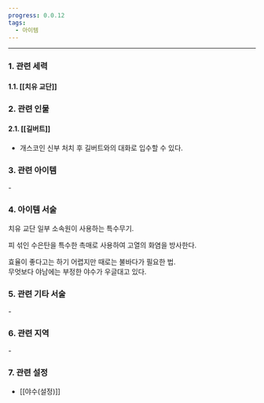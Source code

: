 ```yaml
---
progress: 0.0.12
tags:
  - 아이템
---
```

---
### 1. 관련 세력 
#### 1.1. [[치유 교단]]

### 2. 관련 인물
#### 2.1. [[길버트]]
- 개스코인 신부 처치 후 길버트와의 대화로 입수할 수 있다.

### 3. 관련 아이템
\-
### 4. 아이템 서술
 치유 교단 일부 소속원이 사용하는 특수무기.  
  
피 섞인 수은탄을 특수한 촉매로 사용하여 고열의 화염을 방사한다.  
  
효율이 좋다고는 하기 어렵지만 때로는 불바다가 필요한 법.  
무엇보다 야남에는 부정한 야수가 우글대고 있다.

### 5. 관련 기타 서술
\-

### 6. 관련 지역
\-
### 7. 관련 설정
- [[야수(설정)]]